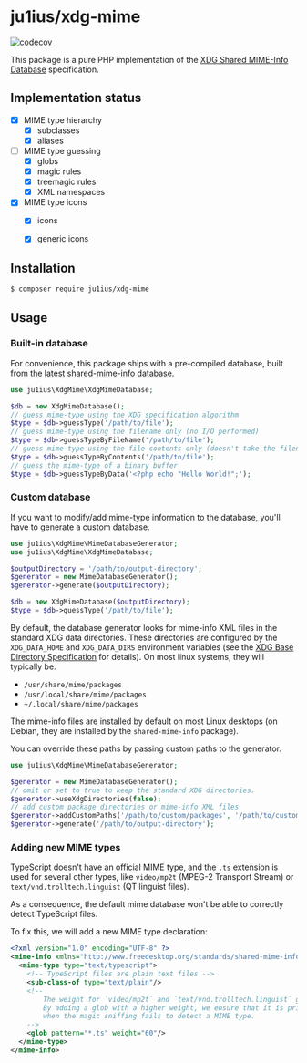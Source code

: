 # ju1ius/xdg-mime

[![codecov](https://codecov.io/gh/ju1ius/xdg-mime/branch/main/graph/badge.svg?token=EO5QT1GNKW)](https://codecov.io/gh/ju1ius/xdg-mime)

This package is a pure PHP implementation of the
[XDG Shared MIME-Info Database](http://standards.freedesktop.org/shared-mime-info-spec/) specification.


## Implementation status

* [x] MIME type hierarchy
  * [x] subclasses
  * [x] aliases
* [ ] MIME type guessing
  * [x] globs
  * [x] magic rules
  * [x] treemagic rules
  * [x] XML namespaces
* [x] MIME type icons
  * [x] icons 
  * [x] generic icons 


## Installation

```sh
$ composer require ju1ius/xdg-mime
```


## Usage

### Built-in database

For convenience, this package ships with a pre-compiled database, built from the
[latest shared-mime-info database](https://gitlab.freedesktop.org/xdg/shared-mime-info/-/blob/master/data/freedesktop.org.xml.in).

```php
use ju1ius\XdgMime\XdgMimeDatabase;

$db = new XdgMimeDatabase();
// guess mime-type using the XDG specification algorithm
$type = $db->guessType('/path/to/file');
// guess mime-type using the filename only (no I/O performed)
$type = $db->guessTypeByFileName('/path/to/file');
// guess mime-type using the file contents only (doesn't take the filename into account)
$type = $db->guessTypeByContents('/path/to/file');
// guess the mime-type of a binary buffer
$type = $db->guessTypeByData('<?php echo "Hello World!";');
```


### Custom database

If you want to modify/add mime-type information to the database, you'll have to generate a custom database.

```php
use ju1ius\XdgMime\MimeDatabaseGenerator;
use ju1ius\XdgMime\XdgMimeDatabase;

$outputDirectory = '/path/to/output-directory';
$generator = new MimeDatabaseGenerator();
$generator->generate($outputDirectory);

$db = new XdgMimeDatabase($outputDirectory);
$type = $db->guessType('/path/to/file');
```

By default, the database generator looks for mime-info XML files in the standard XDG data directories.
These directories are configured by the `XDG_DATA_HOME` and `XDG_DATA_DIRS` environment variables
(see the [XDG Base Directory Specification](https://specifications.freedesktop.org/basedir-spec/latest/) for details).
On most linux systems, they will typically be:
  - `/usr/share/mime/packages`
  - `/usr/local/share/mime/packages`
  - `~/.local/share/mime/packages`

The mime-info files are installed by default on most Linux desktops
(on Debian, they are installed by the `shared-mime-info` package).

You can override these paths by passing custom paths to the generator.

```php
use ju1ius\XdgMime\MimeDatabaseGenerator;

$generator = new MimeDatabaseGenerator();
// omit or set to true to keep the standard XDG directories.
$generator->useXdgDirectories(false);
// add custom package directories or mime-info XML files
$generator->addCustomPaths('/path/to/custom/packages', '/path/to/custom/mime-info.xml');
$generator->generate('/path/to/output-directory');
```

### Adding new MIME types

TypeScript doesn't have an official MIME type, and the `.ts` extension is used for several other types,
like `video/mp2t` (MPEG-2 Transport Stream) or `text/vnd.trolltech.linguist` (QT linguist files).

As a consequence, the default mime database won't be able to correctly detect TypeScript files.

To fix this, we will add a new MIME type declaration:

```xml
<?xml version="1.0" encoding="UTF-8" ?>
<mime-info xmlns="http://www.freedesktop.org/standards/shared-mime-info">
  <mime-type type="text/typescript">
    <!-- TypeScript files are plain text files -->
    <sub-class-of type="text/plain"/>
    <!--
        The weight for `video/mp2t` and `text/vnd.trolltech.linguist` glob patterns is 50.
        By adding a glob with a higher weight, we ensure that it is prioritized
        when the magic sniffing fails to detect a MIME type.
    -->
    <glob pattern="*.ts" weight="60"/>
  </mime-type>
</mime-info>
```
